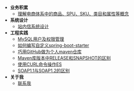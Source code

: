 * **业务积累**
    * [理解电商体系中的商品、SPU、SKU、类目和属性等概念](blogs/2019/3/3/article_2/)
* **系统设计**
    * [站内信系统设计](blogs/2019/3/3/article_3/)
* **工程实践**
    * [MySQL用户及权限管理](blogs/2019/3/3/article_1/)
    * [如何编写自定义spring-boot-starter](blogs/how-to-customize-spring-boot-starter.md)
    * [巧用GitHub做为个人maven仓库](blogs/use-github-for-own-maven-repository.md)
    * [Maven库版本中RELEASE和SNAPSHOT的区别](blogs/the-difference-between-release-and-snapshot-in-the-maven-library-version.md)
    * [使用CURL命令操作ES](blogs/use-curl-operate-elasticsearch.md)
    * [SOAP1.1与SOAP1.2的区别](blogs/the-difference-between-soap1.1-and-soap1.2.md)
* **关于我**
    * [联系我](blogs/about-me.md)